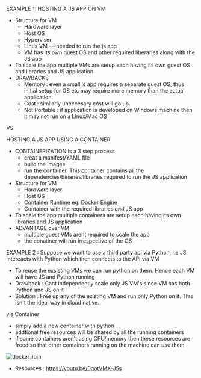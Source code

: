 EXAMPLE 1: HOSTING A JS APP ON VM
- Structure for VM 
  - Hardware layer
  - Host OS
  - Hyperviser
  - Linux VM ---needed to run the js app 
   - VM has its own guest OS and other required liberaries along with the JS app
- To scale the app multiple VMs are setup each having its own guest OS and libraries and JS application
- DRAWBACKS
  - Memory : even a small js app requires a separate guest OS, thus initial setup for OS etc may require more memory than the actual application.
  - Cost : similarly uneccesary cost will go up.
  - Not Portable : if application is developed on Windows machine then it may not run on a Linux/Mac OS

VS

 HOSTING A JS APP USING A CONTAINER
- CONTAINERIZATION is a 3 step process 
  - creat a manifest/YAML file
  - build the imagee
  - run the container. This container contains all the dependencies/binaries/libraries required to run the JS application
- Structure for VM 
  - Hardware layer
  - Host OS
  - Container Runtime eg. Docker Engine
  - Container with the required libraries and JS app
- To scale the app multiple containers are setup each having its own libraries and JS application
- ADVANTAGE over VM
  - multiple guest VMs arent required to scale the app
  - the conatiner will run irrespective of the OS
  
  
  
 EXAMPLE 2 : Suppose we want to use a third party api via Python, i.e JS intereacts with Python which then connects to the API
 via VM
 - To reuse the exsisting VMs we can run python on them. Hence each VM will have JS and Python running
 - Drawback : Cant independently scale only JS VM's since VM has both Python and JS on it
 - Solution : Free up any of the existing VM and run only Python on it. This isn't the ideal way in cloud native.
   
 via Container
 - simply add a new container with python 
 - addtional free resources will be shared by all the running containers
 - if some containers aren't using CPU/memory then these resources are freed so that other containers running on the machine can use them
 
 ![docker_ibm](https://user-images.githubusercontent.com/37453877/182145646-87265508-3d05-4a47-a1db-1b6775873c16.JPG)
 
 - Resources : https://youtu.be/0qotVMX-J5s
